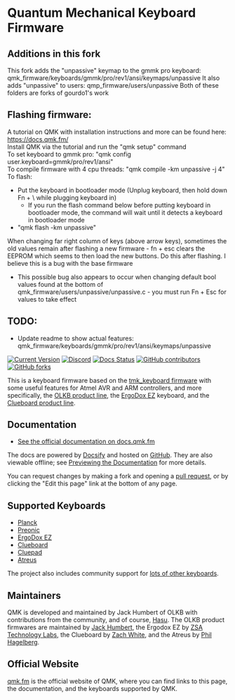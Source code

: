 # Quantum Mechanical Keyboard Firmware

## Additions in this fork

This fork adds the "unpassive" keymap to the gmmk pro keyboard: qmk_firmware/keyboards/gmmk/pro/rev1/ansi/keymaps/unpassive
It also adds "unpassive" to users: qmp_firmware/users/unpassive
Both of these folders are forks of gourdo1's work

## Flashing firmware:

A tutorial on QMK with installation instructions and more can be found here: https://docs.qmk.fm/  
Install QMK via the tutorial and run the "qmk setup" command  
To set keyboard to gmmk pro: "qmk config user.keyboard=gmmk/pro/rev1/ansi"  
To compile firmware with 4 cpu threads: "qmk compile -km unpassive -j 4"  
To flash:
- Put the keyboard in bootloader mode (Unplug keyboard, then hold down Fn + \ while plugging keyboard in)
  - If you run the flash command below before putting keyboard in bootloader mode, the command will wait until it detects a keyboard in bootloader mode
- "qmk flash -km unpassive"

When changing far right column of keys (above arrow keys), sometimes the old values remain after flashing a new firmware - fn + esc clears the EEPROM which seems to then load the new buttons. Do this after flashing. I believe this is a bug with the base firmware
- This possible bug also appears to occur when changing default bool values found at the bottom of qmk_firmware/users/unpassive/unpassive.c - you must run Fn + Esc for values to take effect

## TODO:
- Update readme to show actual features: qmk_firmware/keyboards/gmmk/pro/rev1/ansi/keymaps/unpassive

[![Current Version](https://img.shields.io/github/tag/qmk/qmk_firmware.svg)](https://github.com/qmk/qmk_firmware/tags)
[![Discord](https://img.shields.io/discord/440868230475677696.svg)](https://discord.gg/Uq7gcHh)
[![Docs Status](https://img.shields.io/badge/docs-ready-orange.svg)](https://docs.qmk.fm)
[![GitHub contributors](https://img.shields.io/github/contributors/qmk/qmk_firmware.svg)](https://github.com/qmk/qmk_firmware/pulse/monthly)
[![GitHub forks](https://img.shields.io/github/forks/qmk/qmk_firmware.svg?style=social&label=Fork)](https://github.com/qmk/qmk_firmware/)

This is a keyboard firmware based on the [tmk\_keyboard firmware](https://github.com/tmk/tmk_keyboard) with some useful features for Atmel AVR and ARM controllers, and more specifically, the [OLKB product line](https://olkb.com), the [ErgoDox EZ](https://ergodox-ez.com) keyboard, and the [Clueboard product line](https://clueboard.co).

## Documentation

* [See the official documentation on docs.qmk.fm](https://docs.qmk.fm)

The docs are powered by [Docsify](https://docsify.js.org/) and hosted on [GitHub](/docs/). They are also viewable offline; see [Previewing the Documentation](https://docs.qmk.fm/#/contributing?id=previewing-the-documentation) for more details.

You can request changes by making a fork and opening a [pull request](https://github.com/qmk/qmk_firmware/pulls), or by clicking the "Edit this page" link at the bottom of any page.

## Supported Keyboards

* [Planck](/keyboards/planck/)
* [Preonic](/keyboards/preonic/)
* [ErgoDox EZ](/keyboards/ergodox_ez/)
* [Clueboard](/keyboards/clueboard/)
* [Cluepad](/keyboards/clueboard/17/)
* [Atreus](/keyboards/atreus/)

The project also includes community support for [lots of other keyboards](/keyboards/).

## Maintainers

QMK is developed and maintained by Jack Humbert of OLKB with contributions from the community, and of course, [Hasu](https://github.com/tmk). The OLKB product firmwares are maintained by [Jack Humbert](https://github.com/jackhumbert), the Ergodox EZ by [ZSA Technology Labs](https://github.com/zsa), the Clueboard by [Zach White](https://github.com/skullydazed), and the Atreus by [Phil Hagelberg](https://github.com/technomancy).

## Official Website

[qmk.fm](https://qmk.fm) is the official website of QMK, where you can find links to this page, the documentation, and the keyboards supported by QMK.
